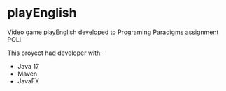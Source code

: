 # playEnglish
Video game playEnglish developed to Programing Paradigms assignment POLI

This proyect had developer with:

- Java 17
- Maven
- JavaFX
